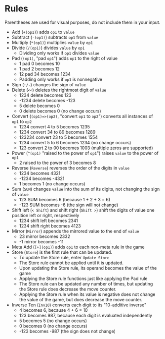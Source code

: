 # Rules

Parentheses are used for visual purposes, do not include them in your input.

* Add (`+(op1)`) adds `op1` to `value`
* Subtract (`-(op1)`) subtracts `op1` from `value`
* Multiply (`*(op1)`) multiplies `value` by `op1`
* Divide (`/(op1)`) divides `value` by `op1`
  * Dividing only works if `op1` divides `value`
* Pad (`(op1)`, "pad `op1`") adds `op1` to the right of value
  * 1 pad 0 becomes 10
  * 1 pad 2 becomes 12
  * 12 pad 34 becomes 1234
  * Padding only works if `op1` is nonnegative
* Sign (`+/-`) changes the sign of `value`
* Delete (`<<`) deletes the rightmost digit of `value`
  * 1234 delete becomes 123
  * -1234 delete becomes -123
  * 5 delete becomes 0
  * 0 delete becomes 0 (no change occurs)
* Convert (`(op1)=>(op2)`, "convert `op1` to `op2`") converts all instances of `op1` to `op2`
  * 1234 convert 4 to 5 becomes 1235
  * 1234 convert 34 to 89 becomes 1289
  * 123234 convert 23 to 5 becomes 1554
  * 1234 convert 5 to 6 becomes 1234 (no change occurs)
  * 123 convert 2 to 00 becomes 1003 (multiple zeros are supported)
* Power (`^(op1)` "raised to the power of `op1`") raises `value` to the power of `op1`
  * 2 raised to the power of 3 becomes 8
* Reverse (`Reverse`) reverses the order of the digits in `value`
  * 1234 becomes 4321
  * -1234 becomes -4321
  * 1 becomes 1 (no change occurs)
* Sum (`SUM`) changes `value` into the sum of its digits, not changing the sign of `value`
  * 123 SUM becomes 6 (because 1 + 2 + 3 = 6)
  * -123 SUM becomes -6 (the sign will not change)
* Shift left (`< Shift`) and shift right (`Shift >`) shift the digits of value one position left or right, respectively
  * 1234 shift left becomes 2341
  * 1234 shift right becomes 4123
* Mirror (`Mirror`) appends the mirrored value to the end of `value`
  * 23 mirror becomes 2332
  * -1 mirror becomes -11
* Meta Add (`[+](op1)`) adds `op1` to each non-meta rule in the game
* Store (`Store`) is the first rule that can be updated.
  * To update the Store rule, enter `Update Store`
  * The Store rule cannot be applied until it is updated.
  * Upon updating the Store rule, its operand becomes the value of the game
  * Applying the Store rule functions just like applying the Pad rule
  * The Store rule can be updated any number of times, but updating the Store rule does decrease the move counter.
  * Applying the Store rule when its value is negative does not change the value of the game, but does decrease the move counter.
* Inverse Ten (`Inv10`) converts each digit to its "10-additive inverse"
  * 4 becomes 6, because 4 + 6 = 10
  * 123 becomes 987, because each digit is evaluated independently
  * 5 becomes 5 (no change occurs)
  * 0 becomes 0 (no change occurs)
  * -123 becomes -987 (the sign does not change)
